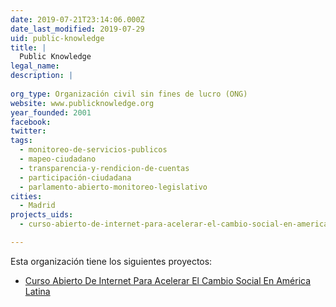 ```yaml
---
date: 2019-07-21T23:14:06.000Z
date_last_modified: 2019-07-29
uid: public-knowledge
title: |
  Public Knowledge
legal_name: 
description: |
  
org_type: Organización civil sin fines de lucro (ONG)
website: www.publicknowledge.org
year_founded: 2001
facebook: 
twitter: 
tags:
  - monitoreo-de-servicios-publicos
  - mapeo-ciudadano
  - transparencia-y-rendicion-de-cuentas
  - participación-ciudadana
  - parlamento-abierto-monitoreo-legislativo
cities: 
  - Madrid
projects_uids:
  - curso-abierto-de-internet-para-acelerar-el-cambio-social-en-america-latina

---
```


Esta organización tiene los siguientes proyectos:

- [Curso Abierto De Internet Para Acelerar El Cambio Social En América Latina](/proyectos/curso-abierto-de-internet-para-acelerar-el-cambio-social-en-america-latina)
